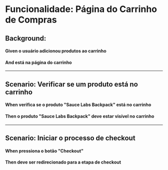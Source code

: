 # Funcionalidade: Página do Carrinho de Compras

## Background:
#### Given o usuário adicionou produtos ao carrinho
#### And está na página do carrinho

---

## Scenario: Verificar se um produto está no carrinho
#### When verifica se o produto "Sauce Labs Backpack" está no carrinho
#### Then o produto "Sauce Labs Backpack" deve estar visível no carrinho

---

## Scenario: Iniciar o processo de checkout
#### When pressiona o botão "Checkout"
#### Then deve ser redirecionado para a etapa de checkout
